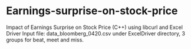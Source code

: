 # Earnings-surprise-on-stock-price
Impact of Earnings Surprise on Stock Price (C++) using libcurl and Excel Driver
Input file: data_bloomberg_0420.csv under ExcelDriver directory, 3 groups for beat, meet and miss.
